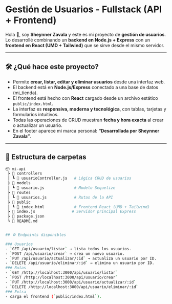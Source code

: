 # Gestión de Usuarios - Fullstack (API + Frontend)

Hola 👋, soy **Sheynner Zavala** y este es mi proyecto de **gestión de usuarios**.  
Lo desarrollé combinando un **backend en Node.js + Express** con un **frontend en React (UMD + Tailwind)** que se sirve desde el mismo servidor.

---

## 🛠️ ¿Qué hace este proyecto?

- Permite **crear, listar, editar y eliminar usuarios** desde una interfaz web.
- El backend está en **Node.js/Express** conectado a una base de datos (mi_tienda).
- El frontend está hecho con **React** cargado desde un archivo estático `public/index.html`.
- La interfaz es **responsiva, moderna y tecnológica**, con tablas, tarjetas y formularios intuitivos.
- Todas las operaciones de CRUD muestran **fecha y hora exacta** al crear o actualizar un usuario.
- En el footer aparece mi marca personal: **“Desarrollada por Sheynner Zavala”**.

---

## 📂 Estructura de carpetas

```bash
📦 mi-api
 ┣ 📂 controllers
 ┃ ┗ 📜 usuarioController.js   # Lógica CRUD de usuarios
 ┣ 📂 models
 ┃ ┗ 📜 usuario.js             # Modelo Sequelize
 ┣ 📂 routes
 ┃ ┗ 📜 usuarios.js            # Rutas de la API
 ┣ 📂 public
 ┃ ┗ 📜 index.html             # Frontend React (UMD + Tailwind)
 ┣ 📜 index.js                # Servidor principal Express
 ┣ 📜 package.json
 ┗ 📜 README.md


## ⚙️ Endpoints disponibles

### Usuarios
- `GET /api/usuario/listar` → lista todos los usuarios.
- `POST /api/usuario/crear` → crea un nuevo usuario.
- `PUT /api/usuario/actualizar/:id` → actualiza un usuario por ID.
- `DELETE /api/usuario/eliminar/:id` → elimina un usuario por ID.
### Rutas
- `GET /http://localhost:3000/api/usuario/listar`
- `POST /http://localhost:3000/api/usuario/crear`
- `PUT /http://localhost:3000/api/usuario/actualizar/:id`
- `DELETE /http://localhost:3000/api/usuario/eliminar/:id`
### Extra
- carga el frontend (`public/index.html`).
